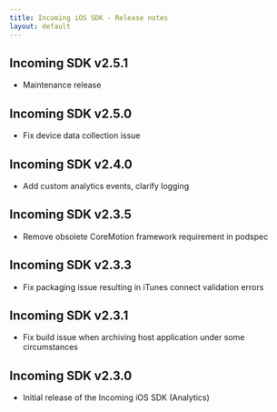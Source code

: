 ```yaml
---
title: Incoming iOS SDK - Release notes
layout: default 
---
```


Incoming SDK v2.5.1
-------------------
- Maintenance release

Incoming SDK v2.5.0
-------------------
- Fix device data collection issue

Incoming SDK v2.4.0
--------------------
- Add custom analytics events, clarify logging

Incoming SDK v2.3.5
-------------------
- Remove obsolete CoreMotion framework requirement in podspec 

Incoming SDK v2.3.3
-------------------
- Fix packaging issue resulting in iTunes connect validation errors 

Incoming SDK v2.3.1
-------------------
- Fix build issue when archiving host application under some circumstances

Incoming SDK v2.3.0
--------------------
- Initial release of the Incoming iOS SDK (Analytics)

